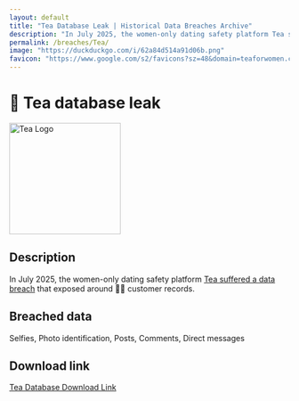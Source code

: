 ```yaml
---
layout: default
title: "Tea Database Leak | Historical Data Breaches Archive"
description: "In July 2025, the women-only dating safety platform Tea suffered a data breach that exposed around 🤷‍♀️ customer records."
permalink: /breaches/Tea/
image: "https://duckduckgo.com/i/62a84d514a91d06b.png"
favicon: "https://www.google.com/s2/favicons?sz=48&domain=teaforwomen.com"
---
```


# 🍵 Tea database leak

<img src="https://duckduckgo.com/i/62a84d514a91d06b.png" alt="Tea Logo" width="200" height="200">

## Description

In July 2025, the women-only dating safety platform <a href="https://redirect.trace.rip/?url=https://www.bleepingcomputer.com/news/security/tea-app-leak-worsens-with-second-database-exposing-user-chats/" target="_blank" rel="noopener">Tea suffered a data breach</a> that exposed around 🤷‍♀️ customer records.

## Breached data

Selfies, Photo identification, Posts, Comments, Direct messages

## Download link

[Tea Database Download Link](https://redirect.trace.rip/?url=https://web.archive.org/web/20250903121826/https://pastes.fmhy.net/MyajVO)